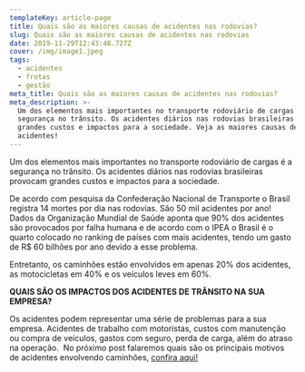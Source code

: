 ```yaml
---
templateKey: article-page
title: Quais são as maiores causas de acidentes nas rodovias?
slug: Quais são as maiores causas de acidentes nas rodovias
date: 2019-11-29T12:43:48.727Z
cover: /img/image1.jpeg
tags:
  - acidentes
  - frotas
  - gestão
meta_title: Quais são as maiores causas de acidentes nas rodovias?
meta_description: >-
  Um dos elementos mais importantes no transporte rodoviário de cargas é a
  segurança no trânsito. Os acidentes diários nas rodovias brasileiras provocam
  grandes custos e impactos para a sociedade. Veja as maiores causas de
  acidentes!
---
```

Um dos elementos mais importantes no transporte rodoviário de cargas é a segurança no trânsito. Os acidentes diários nas rodovias brasileiras provocam grandes custos e impactos para a sociedade.  

De acordo com pesquisa da Confederação Nacional de Transporte o Brasil registra 14 mortes por dia nas rodovias. São 50 mil acidentes por ano! Dados da Organização Mundial de Saúde aponta que 90% dos acidentes são provocados por falha humana e de acordo com o IPEA o Brasil é o quarto colocado no ranking de países com mais acidentes, tendo um gasto de R$ 60 bilhões por ano devido a esse problema.  

Entretanto, os caminhões estão envolvidos em apenas 20% dos acidentes, as motocicletas em 40% e os veículos leves em 60%.  

**QUAIS SÃO OS IMPACTOS DOS ACIDENTES DE TRÂNSITO NA SUA EMPRESA?**

Os acidentes podem representar uma série de problemas para a sua empresa. Acidentes de trabalho com motoristas, custos com manutenção ou compra de veículos, gastos com seguro, perda de carga, além do atraso na operação.  No próximo post falaremos quais são os principais motivos de acidentes envolvendo caminhões, [confira aqui!](https://www.infleet.com.br/blog/os-principais-motivos-de-acidentes-envolvendo-caminh%C3%B5es-no-tr%C3%A2nsito/)
